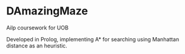 # DAmazingMaze
Ailp coursework
for UOB

Developed in Prolog, implementing A* for searching using Manhattan distance as an heuristic.
